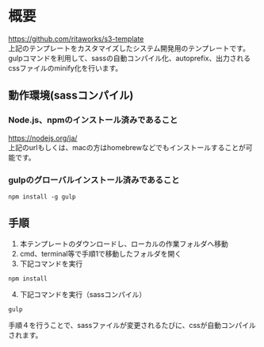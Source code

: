 # 概要
https://github.com/ritaworks/s3-template<br>
上記のテンプレートをカスタマイズしたシステム開発用のテンプレートです。<br>
gulpコマンドを利用して、sassの自動コンパイル化、autoprefix、出力されるcssファイルのminify化を行います。

## 動作環境(sassコンパイル)
### Node.js、npmのインストール済みであること<br>
https://nodejs.org/ja/<br>
上記のurlもしくは、macの方はhomebrewなどでもインストールすることが可能です。

### gulpのグローバルインストール済みであること
```
npm install -g gulp
```

## 手順
1. 本テンプレートのダウンロードし、ローカルの作業フォルダへ移動
2. cmd、terminal等で手順1で移動したフォルダを開く
3. 下記コマンドを実行
```
npm install
```
4. 下記コマンドを実行（sassコンパイル）
```
gulp
```

手順４を行うことで、sassファイルが変更されるたびに、cssが自動コンパイルされます。
